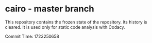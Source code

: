 # cairo - master branch

This repository contains the frozen state of the repository.
Its history is cleared. It is used only for static code
analysis with Codacy.

Commit Time: 1723250658